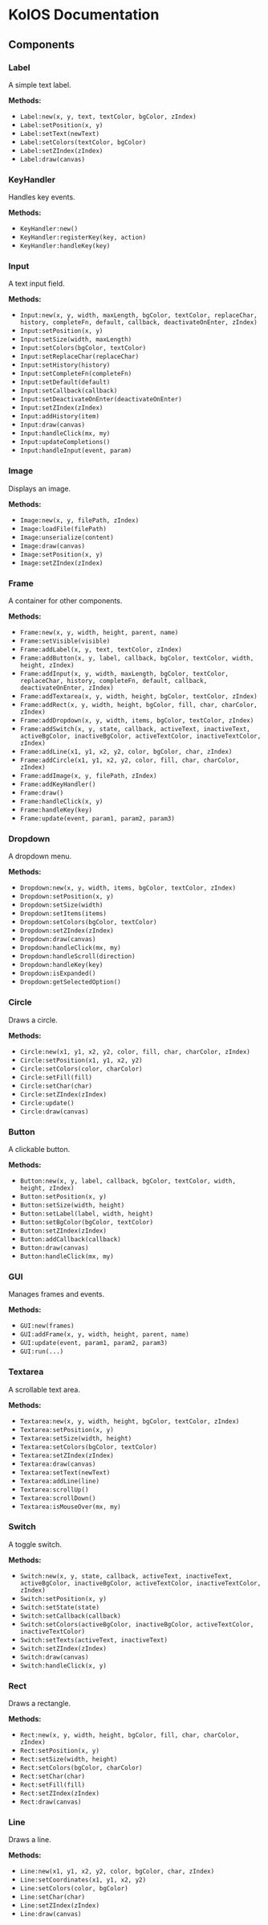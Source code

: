# KolOS Documentation

## Components

### Label
A simple text label.

**Methods:**
- `Label:new(x, y, text, textColor, bgColor, zIndex)`
- `Label:setPosition(x, y)`
- `Label:setText(newText)`
- `Label:setColors(textColor, bgColor)`
- `Label:setZIndex(zIndex)`
- `Label:draw(canvas)`

### KeyHandler
Handles key events.

**Methods:**
- `KeyHandler:new()`
- `KeyHandler:registerKey(key, action)`
- `KeyHandler:handleKey(key)`

### Input
A text input field.

**Methods:**
- `Input:new(x, y, width, maxLength, bgColor, textColor, replaceChar, history, completeFn, default, callback, deactivateOnEnter, zIndex)`
- `Input:setPosition(x, y)`
- `Input:setSize(width, maxLength)`
- `Input:setColors(bgColor, textColor)`
- `Input:setReplaceChar(replaceChar)`
- `Input:setHistory(history)`
- `Input:setCompleteFn(completeFn)`
- `Input:setDefault(default)`
- `Input:setCallback(callback)`
- `Input:setDeactivateOnEnter(deactivateOnEnter)`
- `Input:setZIndex(zIndex)`
- `Input:addHistory(item)`
- `Input:draw(canvas)`
- `Input:handleClick(mx, my)`
- `Input:updateCompletions()`
- `Input:handleInput(event, param)`

### Image
Displays an image.

**Methods:**
- `Image:new(x, y, filePath, zIndex)`
- `Image:loadFile(filePath)`
- `Image:unserialize(content)`
- `Image:draw(canvas)`
- `Image:setPosition(x, y)`
- `Image:setZIndex(zIndex)`

### Frame
A container for other components.

**Methods:**
- `Frame:new(x, y, width, height, parent, name)`
- `Frame:setVisible(visible)`
- `Frame:addLabel(x, y, text, textColor, zIndex)`
- `Frame:addButton(x, y, label, callback, bgColor, textColor, width, height, zIndex)`
- `Frame:addInput(x, y, width, maxLength, bgColor, textColor, replaceChar, history, completeFn, default, callback, deactivateOnEnter, zIndex)`
- `Frame:addTextarea(x, y, width, height, bgColor, textColor, zIndex)`
- `Frame:addRect(x, y, width, height, bgColor, fill, char, charColor, zIndex)`
- `Frame:addDropdown(x, y, width, items, bgColor, textColor, zIndex)`
- `Frame:addSwitch(x, y, state, callback, activeText, inactiveText, activeBgColor, inactiveBgColor, activeTextColor, inactiveTextColor, zIndex)`
- `Frame:addLine(x1, y1, x2, y2, color, bgColor, char, zIndex)`
- `Frame:addCircle(x1, y1, x2, y2, color, fill, char, charColor, zIndex)`
- `Frame:addImage(x, y, filePath, zIndex)`
- `Frame:addKeyHandler()`
- `Frame:draw()`
- `Frame:handleClick(x, y)`
- `Frame:handleKey(key)`
- `Frame:update(event, param1, param2, param3)`

### Dropdown
A dropdown menu.

**Methods:**
- `Dropdown:new(x, y, width, items, bgColor, textColor, zIndex)`
- `Dropdown:setPosition(x, y)`
- `Dropdown:setSize(width)`
- `Dropdown:setItems(items)`
- `Dropdown:setColors(bgColor, textColor)`
- `Dropdown:setZIndex(zIndex)`
- `Dropdown:draw(canvas)`
- `Dropdown:handleClick(mx, my)`
- `Dropdown:handleScroll(direction)`
- `Dropdown:handleKey(key)`
- `Dropdown:isExpanded()`
- `Dropdown:getSelectedOption()`

### Circle
Draws a circle.

**Methods:**
- `Circle:new(x1, y1, x2, y2, color, fill, char, charColor, zIndex)`
- `Circle:setPosition(x1, y1, x2, y2)`
- `Circle:setColors(color, charColor)`
- `Circle:setFill(fill)`
- `Circle:setChar(char)`
- `Circle:setZIndex(zIndex)`
- `Circle:update()`
- `Circle:draw(canvas)`

### Button
A clickable button.

**Methods:**
- `Button:new(x, y, label, callback, bgColor, textColor, width, height, zIndex)`
- `Button:setPosition(x, y)`
- `Button:setSize(width, height)`
- `Button:setLabel(label, width, height)`
- `Button:setBgColor(bgColor, textColor)`
- `Button:setZIndex(zIndex)`
- `Button:addCallback(callback)`
- `Button:draw(canvas)`
- `Button:handleClick(mx, my)`

### GUI
Manages frames and events.

**Methods:**
- `GUI:new(frames)`
- `GUI:addFrame(x, y, width, height, parent, name)`
- `GUI:update(event, param1, param2, param3)`
- `GUI:run(...)`

### Textarea
A scrollable text area.

**Methods:**
- `Textarea:new(x, y, width, height, bgColor, textColor, zIndex)`
- `Textarea:setPosition(x, y)`
- `Textarea:setSize(width, height)`
- `Textarea:setColors(bgColor, textColor)`
- `Textarea:setZIndex(zIndex)`
- `Textarea:draw(canvas)`
- `Textarea:setText(newText)`
- `Textarea:addLine(line)`
- `Textarea:scrollUp()`
- `Textarea:scrollDown()`
- `Textarea:isMouseOver(mx, my)`

### Switch
A toggle switch.

**Methods:**
- `Switch:new(x, y, state, callback, activeText, inactiveText, activeBgColor, inactiveBgColor, activeTextColor, inactiveTextColor, zIndex)`
- `Switch:setPosition(x, y)`
- `Switch:setState(state)`
- `Switch:setCallback(callback)`
- `Switch:setColors(activeBgColor, inactiveBgColor, activeTextColor, inactiveTextColor)`
- `Switch:setTexts(activeText, inactiveText)`
- `Switch:setZIndex(zIndex)`
- `Switch:draw(canvas)`
- `Switch:handleClick(x, y)`

### Rect
Draws a rectangle.

**Methods:**
- `Rect:new(x, y, width, height, bgColor, fill, char, charColor, zIndex)`
- `Rect:setPosition(x, y)`
- `Rect:setSize(width, height)`
- `Rect:setColors(bgColor, charColor)`
- `Rect:setChar(char)`
- `Rect:setFill(fill)`
- `Rect:setZIndex(zIndex)`
- `Rect:draw(canvas)`

### Line
Draws a line.

**Methods:**
- `Line:new(x1, y1, x2, y2, color, bgColor, char, zIndex)`
- `Line:setCoordinates(x1, y1, x2, y2)`
- `Line:setColors(color, bgColor)`
- `Line:setChar(char)`
- `Line:setZIndex(zIndex)`
- `Line:draw(canvas)`
